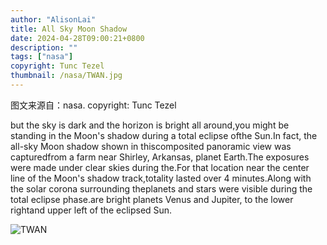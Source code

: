 ```yaml
---
author: "AlisonLai"
title: All Sky Moon Shadow 
date: 2024-04-28T09:00:21+0800
description: ""
tags: ["nasa"]
copyright: Tunc Tezel
thumbnail: /nasa/TWAN.jpg
---
```

图文来源自：nasa.  copyright: Tunc Tezel

  but the sky is dark and the horizon is bright all around,you might be standing in the Moon's shadow during a total eclipse ofthe Sun.In fact, the all-sky Moon shadow shown in thiscomposited panoramic view was capturedfrom a farm near Shirley, Arkansas, planet Earth.The exposures were made under clear skies during the.For that location near the center line of the Moon's shadow track,totality lasted over 4 minutes.Along with the solar corona surrounding theplanets and stars were visible during the total eclipse phase.are bright planets Venus and Jupiter, to the lower rightand upper left of the eclipsed Sun.

![TWAN](/nasa/TWAN.jpg)